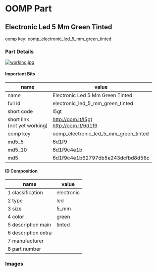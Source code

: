 # OOMP Part  
## Electronic Led 5 Mm Green Tinted  
  
oomp key: oomp_electronic_led_5_mm_green_tinted  
  
### Part Details  
  
[![working.jpg](working_600.jpg)](working.jpg)  
  
#### Important Bits  
| name | value | 
| --- | --- | 
| name | Electronic Led 5 Mm Green Tinted | 
| full id | electronic_led_5_mm_green_tinted | 
| short code | l5gt | 
| short link<br>(not yet working) | http://oom.lt/l5gt<br>http://oom.lt/6d1f9 | 
| oomp key | oomp_electronic_led_5_mm_green_tinted | 
| md5_5 | 6d1f9 | 
| md5_10 | 6d1f9c4e1b | 
| md5 | 6d1f9c4e1b62797db5e243dcfbd8d56c | 
#### ID Composition  
| name | value | 
| --- | --- | 
| 1 classification | electronic | 
| 2 type | led | 
| 3 size | 5_mm | 
| 4 color | green | 
| 5 description main | tinted | 
| 6 description extra |  | 
| 7 manufacturer |  | 
| 8 part number |  | 
### Images  
